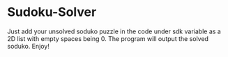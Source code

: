 # Sudoku-Solver

Just add your unsolved soduko puzzle in the code under sdk variable as a 2D list with empty spaces being 0. The program will output the solved soduko.
Enjoy!

